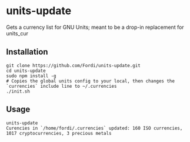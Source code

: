 # units-update
Gets a currency list for GNU Units; meant to be a drop-in replacement for units_cur

## Installation

    git clone https://github.com/Fordi/units-update.git
    cd units-update
    sudo npm install -g
    # Copies the global units config to your local, then changes the `currencies` include line to ~/.currencies
    ./init.sh

## Usage

    units-update
    Curencies in `/home/fordi/.currencies` updated: 160 ISO currencies, 1017 cryptocurrencies, 3 precious metals

